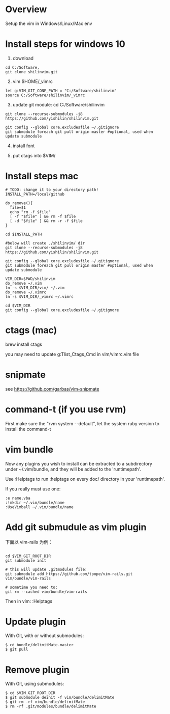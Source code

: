 # Overview
Setup the vim in Windows/Linux/Mac env


# Install steps for windows 10

1) download
```
cd C:/Software, 
git clone shilinvim.git
```

2) vim $HOME/\_vimrc

```
let g:VIM_GIT_CONF_PATH = "C:/Software/shilinvim"
source C:/Software/shilinvim/_vimrc
```


3) update git module:
cd C:/Software/shilinvim

```
git clone --recurse-submodules -j8 https://github.com/yishilin/shilinvim.git

git config --global core.excludesfile ~/.gitignore
git submodule foreach git pull origin master #optional, used when update submodule

```

4) install font

5) put ctags into $VIM/

# Install steps mac


```shell
# TODO: change it to your directory path!
INSTALL_PATH=/local/github

do_remove(){
  file=$1
  echo "rm -f $file"
  [ -f "$file" ] && rm -f $file
  [ -d "$file" ] && rm -r -f $file
}

cd $INSTALL_PATH

#below will create ./shilinvim/ dir
git clone --recurse-submodules -j8 https://github.com/yishilin/shilinvim.git

git config --global core.excludesfile ~/.gitignore
git submodule foreach git pull origin master #optional, used when update submodule

VIM_DIR=$PWD/shilinvim
do_remove ~/.vim
ln -s $VIM_DIR/vim/ ~/.vim
do_remove ~/.vimrc
ln -s $VIM_DIR/_vimrc ~/.vimrc

cd $VIM_DIR
git config --global core.excludesfile ~/.gitignore

```


# ctags (mac)
brew install ctags

you may need to update  g:Tlist_Ctags_Cmd in vim/vimrc.vim file

# snipmate
see https://github.com/garbas/vim-snipmate

#  command-t (if you use rvm)
First make sure the "rvm system --default", let the system ruby version to install the command-t 


# vim bundle

Now any plugins you wish to install can be extracted to a subdirectory under ~/.vim/bundle, and they will be added to the 'runtimepath'. 

Use :Helptags to run :helptags on every doc/ directory in your 'runtimepath'. 

If you really must use one:

```shell
:e name.vba
:!mkdir ~/.vim/bundle/name
:UseVimball ~/.vim/bundle/name
```


# Add git submudule as vim plugin

下面以 vim-rails 为例：

```shell

cd $VIM_GIT_ROOT_DIR
git submodule init

# this will update .gitmodules file:
git submodule add https://github.com/tpope/vim-rails.git vim/bundle/vim-rails

# sometime you need to:
git rm --cached vim/bundle/vim-rails
```

Then in vim:
:Helptags


# Update plugin
With Git, with or without submodules:
```
$ cd bundle/delimitMate-master
$ git pull
```



# Remove plugin
With Git, using submodules:

```
$ cd $VIM_GIT_ROOT_DIR
$ git submodule deinit -f vim/bundle/delimitMate
$ git rm -rf vim/bundle/delimitMate
$ rm -rf .git/modules/bundle/delimitMate
```

